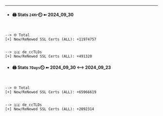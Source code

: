 

---
- #### 🖨️ **Stats** `24Hr`⏲️ ➼ 2024_09_30
```console


--> 🌐 Total
[+] New/ReNewed SSL Certs (ALL): +11974757


--> 🇩🇪 de_ccTLDs
[+] New/ReNewed SSL Certs (ALL): +491320

```

- #### 🖨️ **Stats** `7Days`⏲️ ➼ 2024_09_30 <--> 2024_09_23
```console


--> 🌐 Total
[+] New/ReNewed SSL Certs (ALL): +65966619


--> 🇩🇪 de_ccTLDs
[+] New/ReNewed SSL Certs (ALL): +2092314

```

